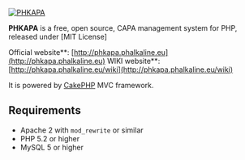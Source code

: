 
[![PHKAPA](http://phkapa.phalkaline.eu/images/phkapa_logo.png)](http://phkapa.phalkaline.eu)


**PHKAPA** is a free, open source, CAPA management system for PHP, released under [MIT License]

Official website**: [http://phkapa.phalkaline.eu](http://phkapa.phalkaline.eu)
WIKI website**: [http://phkapa.phalkaline.eu/wiki](http://phkapa.phalkaline.eu/wiki)

It is powered by [CakePHP](http://cakephp.org) MVC framework.


## Requirements
  * Apache 2 with `mod_rewrite` or similar
  * PHP 5.2 or higher
  * MySQL 5 or higher